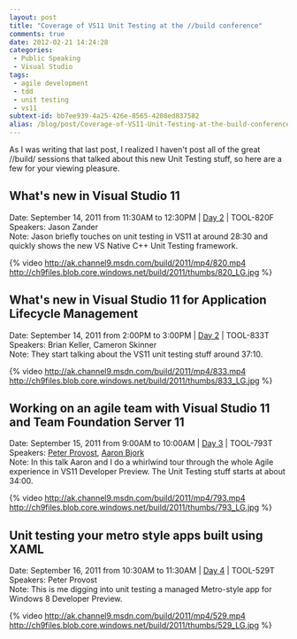 ```yaml
---
layout: post
title: "Coverage of VS11 Unit Testing at the //build conference"
comments: true
date: 2012-02-21 14:24:28
categories:
 - Public Speaking
 - Visual Studio
tags:
 - agile development
 - tdd
 - unit testing
 - vs11
subtext-id: bb7ee939-4a25-426e-8565-4208ed837582
alias: /blog/post/Coverage-of-VS11-Unit-Testing-at-the-build-conference.aspx
---
```


As I was writing that last post, I realized I haven't post all of the great //build/ sessions that talked about this new Unit Testing stuff, so here are a few for your viewing pleasure.

<!-- more -->

## What's new in Visual Studio 11

Date: September 14, 2011 from 11:30AM to 12:30PM | [Day 2](http://channel9.msdn.com/Events/BUILD/BUILD2011?d=2) | TOOL-820F   
Speakers: Jason Zander   
Note: Jason briefly touches on unit testing in VS11 at around 28:30 and quickly shows the new VS Native C++ Unit Testing framework.

{% video http://ak.channel9.msdn.com/build/2011/mp4/820.mp4 http://ch9files.blob.core.windows.net/build/2011/thumbs/820_LG.jpg %}

## What's new in Visual Studio 11 for Application Lifecycle Management

Date: September 14, 2011 from 2:00PM to 3:00PM | [Day 2](http://channel9.msdn.com/Events/BUILD/BUILD2011?d=2) | TOOL-833T   
Speakers: Brian Keller, Cameron Skinner   
Note: They start talking about the VS11 unit testing stuff around 37:10.

{% video http://ak.channel9.msdn.com/build/2011/mp4/833.mp4 http://ch9files.blob.core.windows.net/build/2011/thumbs/833_LG.jpg %}

## Working on an agile team with Visual Studio 11 and Team Foundation Server 11

Date: September 15, 2011 from 9:00AM to 10:00AM | [Day 3](http://channel9.msdn.com/Events/BUILD/BUILD2011?d=3) | TOOL-793T   
Speakers: [Peter Provost](http://channel9.msdn.com/Events/Speakers/peter+provost), [Aaron Bjork](http://channel9.msdn.com/Events/Speakers/aaron+bjork)   
Note: In this talk Aaron and I do a whirlwind tour through the whole Agile experience in VS11 Developer Preview. The Unit Testing stuff starts at about 34:00.

{% video http://ak.channel9.msdn.com/build/2011/mp4/793.mp4 http://ch9files.blob.core.windows.net/build/2011/thumbs/793_LG.jpg %}

## Unit testing your metro style apps built using XAML

Date: September 16, 2011 from 10:30AM to 11:30AM | [Day 4](http://channel9.msdn.com/Events/BUILD/BUILD2011?d=4) | TOOL-529T   
Speakers: Peter Provost   
Note: This is me digging into unit testing a managed Metro-style app for Windows 8 Developer Preview.

{% video http://ak.channel9.msdn.com/build/2011/mp4/529.mp4 http://ch9files.blob.core.windows.net/build/2011/thumbs/529_LG.jpg %}
